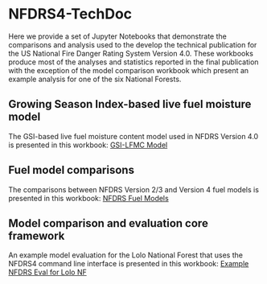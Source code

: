 # NFDRS4-TechDoc
Here we provide a set of Jupyter Notebooks that demonstrate the comparisons and analysis used to the develop the technical publication for the US National Fire Danger Rating System Version 4.0. These workbooks produce most of the analyses and statistics reported in the final publication with the exception of the model comparison workbook which present an example analysis for one of the six National Forests. 

## Growing Season Index-based live fuel moisture model
The GSI-based live fuel moisture content model used in NFDRS Version 4.0 is presented in this workbook: [GSI-LFMC Model](NFDRSV4-TechDoc-LiveFuelMoistureEvaluation-Calibration.ipynb)

## Fuel model comparisons
The comparisons between NFDRS Version 2/3 and Version 4 fuel models is presented in this workbook: [NFDRS Fuel Models](NFDRSV4-TechDoc-FuelModelComparisonsAndFigures.ipynb)

## Model comparison and evaluation core framework
An example model evaluation for the Lolo National Forest that uses the NFDRS4 command line interface is presented in this workbook: [Example NFDRS Eval for Lolo NF](NFDRSV4-TechDoc-RunNFDRSLoloEval.ipynb)
